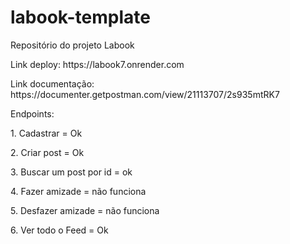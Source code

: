 # labook-template
<p>Repositório do projeto Labook<p>

<p>Link deploy: https://labook7.onrender.com<p>

<p>Link documentação: https://documenter.getpostman.com/view/21113707/2s935mtRK7<p>

<p>Endpoints:<p>
<p>1. Cadastrar = Ok<p>
<p>2. Criar post = Ok<p>
<p>3. Buscar um post por id = ok<p>
<p>4. Fazer amizade = não funciona<p>
<p>5. Desfazer amizade = não funciona<p>
<p>6. Ver todo o Feed = Ok<p>
